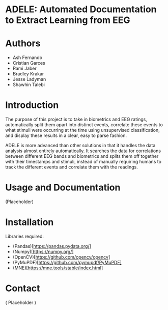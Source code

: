 # ADELE: Automated Documentation to Extract Learning from EEG 
# Authors
* Ash Fernando
* Cristian Garces 
* Rami Jaber
* Bradley Krakar 
* Jesse Ladyman 
* Shawhin Talebi

# Introduction
The purpose of this project is to take in biometrics and EEG ratings, automatically split them apart into distinct events, correlate these events to what stimuli were occurring at the time using unsupervised classification, and display these results in a clear, easy to parse fashion.

ADELE is more advanced than other solutions in that it handles the data analysis almost entirely automatically. It searches the data for correlations between different EEG bands and biometrics and splits them off together with their timestamps and stimuli, instead of manually requiring humans to track the different events and correlate them with the readings.

# Usage and Documentation
(Placeholder)
# Installation
Libraries required:
* (Pandas)[https://pandas.pydata.org/]
* (Numpy)[https://numpy.org/]
* (OpenCV)[https://github.com/opencv/opencv]
* (PyMuPDF)[https://github.com/pymupdf/PyMuPDF]
* (MNE)[https://mne.tools/stable/index.html]
# Contact
( Placeholder )
